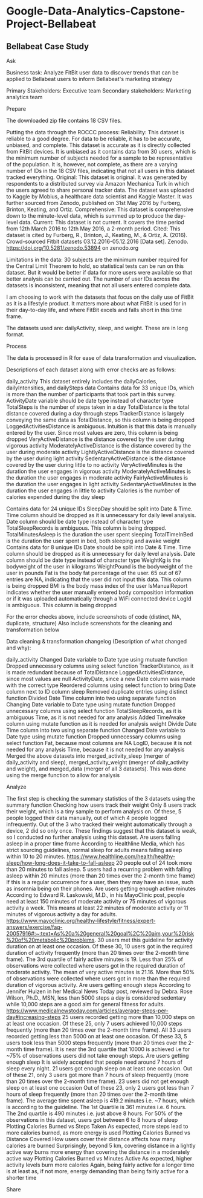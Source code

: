 # Google-Data-Analytics-Capstone-Project-Bellabeat

## Bellabeat Case Study

Ask

Business task:  Analyze FitBit user data to discover trends that can be applied to Bellabeat users to inform Bellabeat's marketing strategy

Primary Stakeholders:  Executive team
Secondary stakeholders:  Marketing analytics team

Prepare 

The downloaded zip file contains 18 CSV files.

Putting the data through the ROCCC process:
Reliability: This dataset is reliable to a good degree. For data to be reliable, it has to be accurate, unbiased, and complete. This dataset is accurate as it is directly collected from FitBit devices. It is unbiased as it contains data from 30 users, which is the minimum number of subjects needed for a sample to be representative of the population. It is, however, not complete, as there are a varying number of IDs in the 18 CSV files, indicating that not all users in this dataset tracked everything. 
Original: This dataset is original. It was generated by respondents to a distributed survey via Amazon Mechanica Turk in which the users agreed to share personal tracker data. The dataset was uploaded to Kaggle by Mobius, a healthcare data scientist and Kaggle Master. It was further sourced from Zenodo, published on 31st May 2016 by Furberg, Brinton, Keating, and Ortiz.
Comprehensive: This dataset is comprehensive down to the minute-level data, which is summed up to produce the day-level data.
Current: This dataset is not current. It covers the time period from 12th March 2016 to 12th May 2016, a 2-month period. 
Cited: This dataset is cited by Furberg, R., Brinton, J., Keating, M., & Ortiz, A. (2016). Crowd-sourced Fitbit datasets 03.12.2016-05.12.2016 [Data set]. Zenodo. https://doi.org/10.5281/zenodo.53894 on zenodo.org

Limitations in the data:
30 subjects are the minimum number required for the Central Limit Theorem to hold, so statistical tests can be run on this dataset. But it would be better if data for more users were available so that better analysis can be carried out.
The number of user IDs across the datasets is inconsistent, meaning that not all users entered complete data.

I am choosing to work with the datasets that focus on the daily use of FitBit as it is a lifestyle product. It matters more about what FitBit is used for in their day-to-day life, and where FitBit excels and falls short in this time frame. 

The datasets used are: dailyActivity, sleep, and weight.
These are in long format.

Process

The data is processed in R for ease of data transformation and visualization.

Descriptions of each dataset along with error checks are as follows:

daily_activity
This dataset entirely includes the dailyCalories, dailyIntensities, and dailySteps data
Contains data for 33 unique IDs, which is more than the number of participants that took part in this survey.
ActivityDate variable should be date type instead of character type
TotalSteps is the number of steps taken in a day
TotalDistance is the total distance covered during a day through steps
TrackerDistance is largely conveying the same data as TotalDistance, so this column is being dropped
LoggedActivitiesDistance is ambiguous. Intuition is that this data is manually entered by the user. Since most values are zero, this column is being dropped
VeryActiveDistance is the distance covered by the user during vigorous activity
ModeratelyActiveDistance is the distance covered by the user during moderate activity
LightlyActiveDistance is the distance covered by the user during light activity
SedentaryActiveDistance is the distance covered by the user during little to no activity
VeryActiveMinutes is the duration the user engages in vigorous activity
ModeratelyActiveMinutes is the duration the user engages in moderate activity
FairlyActiveMinutes is the duration the user engages in light activity
SedentaryActiveMinutes is the duration the user engages in little to activity
Calories is the number of calories expended during the day
sleep


Contains data for 24 unique IDs
SleepDay should be split into Date & Time. Time column should be dropped as it is unnecessary for daily level analysis. Date column should be date type instead of character type
TotalSleepRecords is ambiguous. This column is being dropped.
TotalMinutesAsleep is the duration the user spent sleeping
TotalTimeInBed is the duration the user spent in bed, both sleeping and awake 
weight
Contains data for 8 unique IDs
Date should be split into Date & Time. Time column should be dropped as it is unnecessary for daily level analysis. Date column should be date type instead of character type
WeightKg is the bodyweight of the user in kilograms
WeightPound is the bodyweight of the user in pounds 
Fat is the body fat percentage of the user. 65 out of 67 entries are NA, indicating that the user did not input this data. This column is being dropped
BMI is the body mass index of the user
IsManualReport indicates whether the user manually entered body composition information or if it was uploaded automatically through a WiFi connected device
LogId is ambiguous. This column is being dropped

For the error checks above, include screenshots of code (distinct, NA, duplicate, structure)
Also include screenshots for the cleaning and transformation below

Data cleaning & transformation changelog (Description of what changed and why):

daily_activity
Changed Date variable to Date type using mutuate function
Dropped unnecessary columns using select function
TrackerDistance, as it is made redundant because of TotalDistance
LoggedActivitiesDistance, since most values are null
ActivityDate, since a new Date column was made with the correct type
Reordered columns using select function to bring Date column next to ID column
sleep
Removed duplicate entries using distinct function
Divided  Date Time column into two using separate function
Changing Date variable to Date type using mutate function
Dropped unnecessary columns using select function
TotalSleepRecords, as it is ambiguous
Time, as it is not needed for any analysis
Added TimeAwake column using mutate function as it is needed for analysis
weight
Divide Date Time column into two using separate function
Changed Date variable to Date type using mutate function
Dropped unnecessary columns using select function
Fat, because most columns are NA
LogID, because it is not needed for any analysis
Time, because it is not needed for any analysis
Merged the above datasets into merged_activity_sleep (merger of daily_activity and sleep), merged_activity_weight (merger of daily_activity and weight), and merged_data (merger of all 3 datasets). This was done using the merge function to allow for analysis 

Analyze

The first step is checking the summary statistics of the 3 datasets using the summary function
Checking how users track their weight
Only 8 users track their weight, which is a tiny sample to perform analysis on. 
Of these, 5 people logged their data manually, out of which 4 people logged infrequently. 
Out of the 3 who tracked their weight automatically through a device, 2 did so only once. 
These findings suggest that this dataset is weak, so I conducted no further analysis using this dataset.
Are users falling asleep in a proper time frame
According to Healthline Media, which has strict sourcing guidelines, normal sleep for adults means falling asleep within 10 to 20 minutes.
https://www.healthline.com/health/healthy-sleep/how-long-does-it-take-to-fall-asleep
20 people out of 24 took more than 20 minutes to fall asleep.
5 users had a recurring problem with falling asleep within 20 minutes (more than 20 times over the 2-month time frame)
If this is a regular occurrence for a user, then they may have an issue, such as insomnia being on their phones.
Are users getting enough active minutes
According to Edward R. Laskowski, M.D., in his MayoClinic post, people need at least 150 minutes of moderate activity or 75 minutes of vigorous activity a week. This means at least 22 minutes of moderate activity or 11 minutes of vigorous activity a day for adults.
https://www.mayoclinic.org/healthy-lifestyle/fitness/expert-answers/exercise/faq-20057916#:~:text=As%20a%20general%20goal%2C%20aim,your%20risk%20of%20metabolic%20problems.
30 users met this guideline for activity duration on at least one occasion.
Of these 30, 10 users got in the required duration of activity frequently (more than 20 times over the 2-month time frame).
The 3rd quartile of fairly active minutes is 19. Less than 25% of observations were collected where users got in the required duration of moderate activity.
The mean of very active minutes is 21.16. More than 50% of observations were collected where users got in more than the required duration of vigorous activity.
Are users getting enough steps
According to Jennifer Huizen in her Medical News Today post, reviewed by Debra. Rose Wilson, Ph.D., MSN, less than 5000 steps a day is considered sedentary while 10,000 steps are a good aim for general fitness for adults.
https://www.medicalnewstoday.com/articles/average-steps-per-day#increasing-steps
25 users recorded getting more than 10,000 steps on at least one occasion.
Of these 25, only 7 users achieved 10,000 steps frequently (more than 20 times over the 2-month time frame).
All 33 users recorded getting less than 5000 on at least one occasion.
Of these 33, 5 users took less than 5000 steps frequently (more than 20 times over the 2-month time frame).
It is near the 3rd quartile that 10000 is achieved i.e for ~75% of observations users did not take enough steps.
Are users getting enough sleep
It is widely accepted that people need around 7 hours of sleep every night.
21 users got enough sleep on at least one occasion.
Out of these 21, only 3 users got more than 7 hours of sleep frequently (more than 20 times over the 2-month time frame).
23 users did not get enough sleep on at least one occasion
Out of these 23, only 2 users got less than 7 hours of sleep frequently (more than 20 times over the 2-month time frame).
The average time spent asleep is 419.2 minutes i.e. ~7 hours, which is according to the guideline.
The 1st Quartile is 361 minutes i.e. 6 hours.
The 2nd quartile is 490 minutes i.e. just above 8 hours.
For 50% of the observations in this dataset, users got between 6 to 8 hours of sleep
Plotting Calories Burned vs Steps Taken
As expected, more steps lead to more calories burned, as more energy is used
Plotting Calories Burned vs Distance Covered
How users cover their distance affects how many calories are burned
Surprisingly, beyond 5 km, covering distance in a lightly active way burns more energy than covering the distance in a moderately active way 
Plotting Calories Burned vs Minutes Active
As expected, higher activity levels burn more calories
Again, being fairly active for a longer time is at least as, if not more, energy demanding than being fairly active for a shorter time

Share


